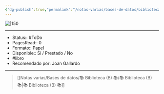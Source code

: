 ```yaml
---
{"dg-publish":true,"permalink":"/notas-varias/bases-de-datos/biblioteca-b/b-la-tirania-de-la-igualdad/"}
---
```



![|150](http://books.google.com/books/content?id=yC2TDQAAQBAJ&printsec=frontcover&img=1&zoom=1&source=gbs_api)

---

- Status:: #ToDo 
- PagesRead:: 0 
- Formato:: Papel
- Disponible:: Sí / Prestado / No
- #libro 
- Recomendado por: Joan Gallardo

---

> [[Notas varias/Bases de datos/📚 Biblioteca (B) 📚/📚 Biblioteca (B) 📚\|📚 Biblioteca (B) 📚]]